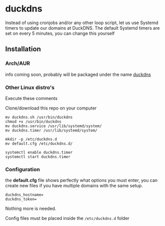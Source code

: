 # duckdns
Instead of using cronjobs and/or any other loop script, let us use Systemd timers to update our domains at DuckDNS. The default Systemd timers are set on every 5 minutes, you can change this yourself

## Installation

### Arch/AUR
info coming soon, probably will be packaged under the name [duckdns](https://aur.archlinux.org/packages/?O=0&K=duckdns)

### Other Linux distro's

Execute these comments

Clone/download this repo on your computer

	mv duckdns.sh /usr/bin/duckdns
	chmod +x /usr/bin/duckdns
	mv duckdns.service /usr/lib/systemd/system/
	mv duckdns.timer /usr/lib/systemd/system/
	
	mkdir -p /etc/duckdns.d
	mv default.cfg /etc/duckdns.d/
	
	systemctl enable duckdns.timer
	systemctl start duckdns.timer


### Configuration

the **default.cfg** file shows perfectly what options you must enter, you can create new files if you have multiple domains with the same setup.

	duckdns_hostname=
	duckdns_token=

Nothing more is needed.

Config files must be placed inside the `/etc/duckdns.d`  folder

